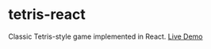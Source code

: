 # tetris-react
Classic Tetris-style game implemented in React. [Live Demo](https://connerardman.github.io/tetris-react/)
